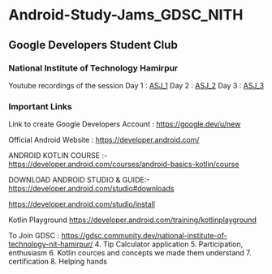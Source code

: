 # Android-Study-Jams_GDSC_NITH

## Google Developers Student Club 
### National Institute of Technology Hamirpur

Youtube recordings of the session
Day 1 : [ASJ_1](https://www.youtube.com/watch?v=Y1mPh-E-MH0)
Day 2 : [ASJ_2](https://www.youtube.com/watch?v=oRH7aMTP0I4&t=7s)
Day 3 : [ASJ_3](https://www.youtube.com/watch?v=SdE6d1BcVtU)

### Important Links
Link to create Google Developers Account :
https://google.dev/u/new

Official Android Website :
https://developer.android.com/

ANDROID KOTLIN COURSE :- https://developer.android.com/courses/android-basics-kotlin/course

DOWNLOAD ANDROID STUDIO & GUIDE:- https://developer.android.com/studio#downloads

https://developer.android.com/studio/install

Kotlin Playground
https://developer.android.com/training/kotlinplayground

To Join GDSC :
https://gdsc.community.dev/national-institute-of-technology-nit-hamirpur/
4. Tip Calculator application
5. Participation, enthusiasm 
6. Kotlin cources and concepts we made them understand
7. certification
8. Helping hands
